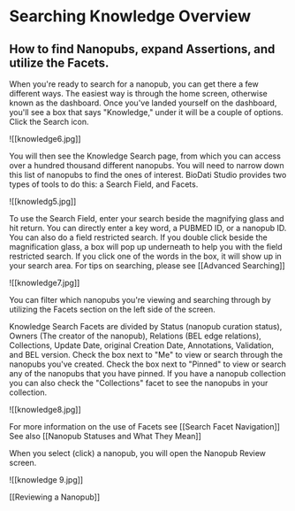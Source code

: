 # Searching Knowledge Overview
 
## How to find Nanopubs, expand Assertions, and utilize the Facets.

When you're ready to search for a nanopub, you can get there a few different ways. The easiest way is through the home screen, otherwise known as the dashboard.
Once you've landed yourself on the dashboard, you'll see a box that says "Knowledge," under it will be a couple of options. Click the Search icon.

![[knowledge6.jpg]]

You will then see the Knowledge Search page, from which you can access over a hundred thousand different nanopubs. You will need to narrow down this list of nanopubs to find the ones of interest.  BioDati Studio provides two types of tools to do this: a Search Field, and Facets.

![[knowledg5.jpg]]

To use the Search Field, enter your search beside the magnifying glass and hit return.  You can directly enter a key word, a PUBMED ID, or a nanopub ID. You can also do a field restricted search. If you double click beside the magnification glass, a box will pop up underneath to help you with the field restricted search. If you click one of the words in the box, it will show up in your search area. For tips on searching, please see [[Advanced Searching]]

![[knowledge7.jpg]]

You can filter which nanopubs you're viewing and searching through by utilizing the Facets section on the left side of the screen.

Knowledge Search Facets are divided by Status (nanopub curation status), Owners (The creator of the nanopub), Relations (BEL edge relations), Collections, Update Date, original Creation Date, Annotations, Validation, and BEL version.  Check the box next to "Me" to view or search through the nanopubs you've created. Check the box next to "Pinned" to view or search any of the nanopubs that you have pinned. If you have a nanopub collection you can also check the "Collections" facet to see the nanopubs in your collection.

![[knowledge8.jpg]]

For more information on the use of Facets see  [[Search Facet Navigation]]
See also [[Nanopub Statuses and What They Mean]]

When you select (click) a nanopub, you will open the Nanopub Review screen.

![[knowledge 9.jpg]]

 [[Reviewing a Nanopub]]
